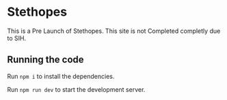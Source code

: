 
  # Stethopes

  This is a Pre Launch of Stethopes. This site is not Completed completly due to SIH.

  ## Running the code

  Run `npm i` to install the dependencies.

  Run `npm run dev` to start the development server.
  
